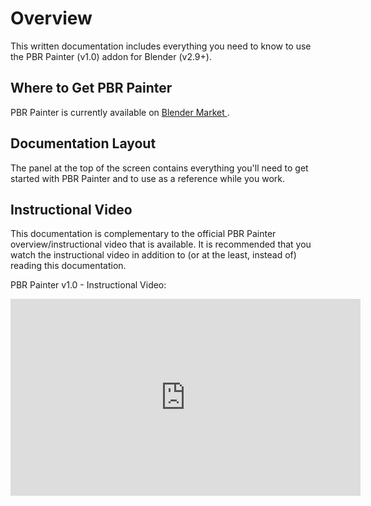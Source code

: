 # Overview

This written documentation includes everything you need to know to use the PBR Painter (v1.0) addon for Blender (v2.9+).

## Where to Get PBR Painter

PBR Painter is currently available on <a href="https://blendermarket.com/products/pbr-painter"> Blender Market </a>.

## Documentation Layout

The panel at the top of the screen contains everything you'll need to get started with PBR Painter and to use as a reference while you work. 

## Instructional Video

This documentation is complementary to the official PBR Painter overview/instructional video that is available. It is recommended that
you watch the instructional video in addition to (or at the least, instead of) reading this documentation.

PBR Painter v1.0 - Instructional Video:
<iframe width="560" height="315" src="https://www.youtube.com/embed/diFn-5O0AxY" 
frameborder="0" allow="accelerometer; autoplay; clipboard-write; encrypted-media; 
gyroscope; picture-in-picture" allowfullscreen></iframe>


